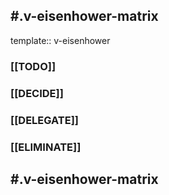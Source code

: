 ## #.v-eisenhower-matrix
template:: v-eisenhower
### [[TODO]]
####
####
####
### [[DECIDE]]
####
####
####
### [[DELEGATE]]
####
####
####
### [[ELIMINATE]]
####
####
####
## #.v-eisenhower-matrix